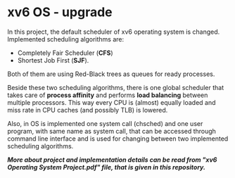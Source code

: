 # xv6 OS - upgrade
In this project, the default scheduler of xv6 operating system is changed. 
Implemented scheduling algorithms are:
  - Completely Fair Scheduler (**CFS**) 
  - Shortest Job First (**SJF**).

Both of them are using Red-Black trees as queues for ready processes.

Beside these two scheduling algorithms, there is one global scheduler that takes care of **process affinity** and performs **load balancing** between multiple processors.
This way every CPU is (almost) equally loaded and miss rate in CPU caches (and possibly TLB) is lowered.

Also, in OS is implemented one system call (chsched) and one user program, with same name as system call, that can be accessed through command line interface and is used for changing between two implemented scheduling algorithms.

***More about project and implementation details can be read from "xv6 Operating System Project.pdf" file, that is given in this repository.***
